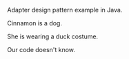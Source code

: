 Adapter design pattern example in Java.

Cinnamon is a dog. 

She is wearing a duck costume.

Our code doesn't know. 
